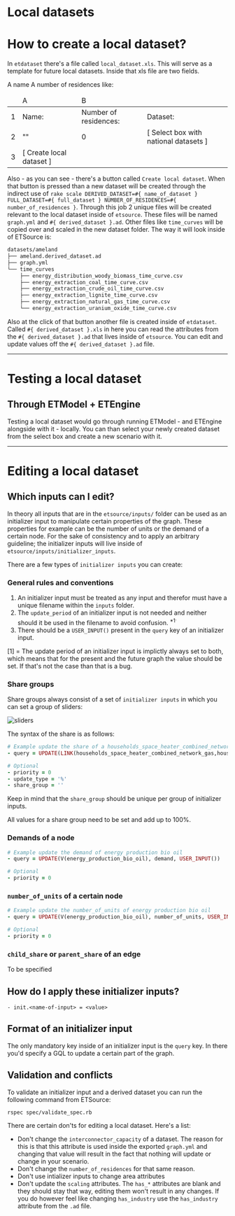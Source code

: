 Local datasets
==============

# How to create a local dataset?

In `etdataset` there's a file called `local_dataset.xls`. This will serve as
a template for future local datasets. Inside that xls file are two fields.

A name
A number of residences like:

<table>
  <thead>
    <tr>
      <td></td>
      <td>A</td>
      <td>B</td>
    </tr>
  </thead>
  <tbody>
    <tr>
      <td>1</td>
      <td>Name:</td>
      <td>Number of residences:</td>
      <td>Dataset:</td>
    </tr>
    <tr>
      <td>2</td>
      <td>""</td>
      <td>0</td>
      <td>[ Select box with national datasets ]</td>
    </tr>
    <tr>
      <td>3</td>
      <td>[ Create local dataset ]</td>
      <td></td>
    </tr>
  </tbody>
</table>

Also - as you can see - there's a button called `Create local dataset`. When
that button is pressed than a new dataset will be created through the indirect
use of `rake scale DERIVED_DATASET=#{ name_of_dataset } FULL_DATASET=#{ full_dataset }
NUMBER_OF_RESIDENCES=#{ number_of_residences }`. Through this job 2 unique
files will be created relevant to the local dataset inside of `etsource`.
These files will be named `graph.yml` and `#{ derived_dataset }.ad`. Other files
like `time_curves` will be copied over and scaled in the new dataset folder.
The way it will look inside of ETSource is:

```bash
datasets/ameland
├── ameland.derived_dataset.ad
├── graph.yml
└── time_curves
    ├── energy_distribution_woody_biomass_time_curve.csv
    ├── energy_extraction_coal_time_curve.csv
    ├── energy_extraction_crude_oil_time_curve.csv
    ├── energy_extraction_lignite_time_curve.csv
    ├── energy_extraction_natural_gas_time_curve.csv
    └── energy_extraction_uranium_oxide_time_curve.csv
```

Also at the click of that button another file is created inside of `etdataset`.
Called `#{ derived_dataset }.xls` in here you can read the attributes from the
`#{ derived_dataset }.ad` that lives inside of `etsource`. You can edit and
update values off the `#{ derived_dataset }.ad` file.

----

# Testing a local dataset

## Through ETModel + ETEngine

Testing a local dataset would go through running ETModel - and ETEngine
alongside with it - locally. You can than select your newly created dataset
from the select box and create a new scenario with it.


-----

# Editing a local dataset

## Which inputs can I edit?

In theory all inputs that are in the `etsource/inputs/` folder can be used as an initializer
input to manipulate certain properties of the graph. These properties for example can be
the number of units or the demand of a certain node. For the sake of consistency and to apply
an arbitrary guideline; the initializer inputs will live inside of `etsource/inputs/initializer_inputs`.

There are a few types of `initializer inputs` you can create: 

### General rules and conventions

1. An initializer input must be treated as any input and therefor must have a unique filename within the `inputs` folder.
2. The `update_period` of an initializer input is not needed and neither should it be used in the filename to avoid confusion. <sup>*1<sup>.
3. There should be a `USER_INPUT()` present in the `query` key of an initializer input.

[1] = The update period of an initializer input is implictly always set to both, which means that for the present and the future graph the value should be set. If that's not the case than that is a bug.

### Share groups

Share groups always consist of a set of `initializer inputs` in which you can set a group of sliders: 

![sliders](http://i.imgur.com/54k18GK.png)

The syntax of the share is as follows:

```ruby
# Example update the share of a households_space_heater_combined_network_gas
- query = UPDATE(LINK(households_space_heater_combined_network_gas,households_useful_demand_for_space_heating_after_insulation_and_solar_heater), share, DIVIDE(USER_INPUT(),100))

# Optional
- priority = 0
- update_type = '%'
- share_group = ''
```

Keep in mind that the `share_group` should be unique per group of initializer inputs.

All values for a share group need to be set and add up to 100%.

### Demands of a node

```ruby
# Example update the demand of energy production bio oil
- query = UPDATE(V(energy_production_bio_oil), demand, USER_INPUT())

# Optional
- priority = 0
```

### `number_of_units` of a certain node

```ruby
# Example update the number_of_units of energy production bio oil
- query = UPDATE(V(energy_production_bio_oil), number_of_units, USER_INPUT())

# Optional
- priority = 0
```

### `child_share` or `parent_share` of an edge

To be specified

## How do I apply these initializer inputs?

`- init.<name-of-input> = <value>`

## Format of an initializer input

The only mandatory key inside of an initializer input is the `query` key. In there you'd specify a GQL to update a certain part of the graph.

## Validation and conflicts

To validate an initializer input and a derived dataset you can run the following command from ETSource:

`rspec spec/validate_spec.rb`

There are certain don'ts for editing a local dataset. Here's a list:

- Don't change the `interconnector_capacity` of a dataset. The reason for this is that this attribute is used inside the exported `graph.yml` and changing that value will result in the fact that nothing will update or change in your scenario.
- Don't change the `number_of_residences` for that same reason. 
- Don't use intializer inputs to change area attributes
- Don't update the `scaling` attributes. The `has_*` attributes are blank and they should stay that way, editing them won't result in any changes. If you do however feel like changing `has_industry` use the `has_industry` attribute from the `.ad` file. 
